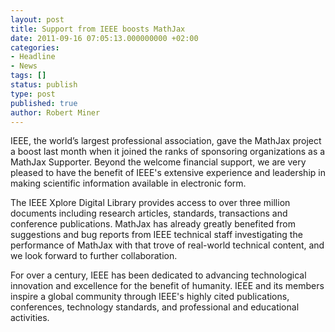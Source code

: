 ```yaml
---
layout: post
title: Support from IEEE boosts MathJax
date: 2011-09-16 07:05:13.000000000 +02:00
categories:
- Headline
- News
tags: []
status: publish
type: post
published: true
author: Robert Miner
---
```


IEEE, the world’s largest professional association, gave the MathJax project a boost last month when it joined the ranks of sponsoring organizations as a MathJax Supporter.  Beyond the welcome financial support, we are very pleased to have the benefit of IEEE's extensive experience and leadership in making scientific information available in electronic form.

The IEEE Xplore Digital Library provides access to over three million documents including research articles, standards, transactions and conference publications. MathJax has already greatly benefited from suggestions and bug reports from IEEE technical staff investigating the performance of MathJax with that trove of real-world technical content, and we look forward to further collaboration.

For over a century, IEEE has been dedicated to advancing technological innovation and excellence for the benefit of humanity. IEEE and its members inspire a global community through IEEE's highly cited publications, conferences, technology standards, and professional and educational activities.